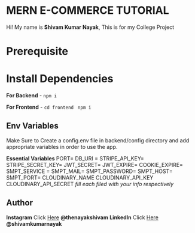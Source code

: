 # MERN E-COMMERCE TUTORIAL

Hi! My name is **Shivam Kumar Nayak**,
 This is for my College Project
# Prerequisite



# Install Dependencies

**For Backend** - `npm i`

**For Frontend** - `cd frontend` ` npm i`

## Env Variables

Make Sure to Create a config.env file in backend/config directory and add appropriate variables in order to use the app.

**Essential Variables**
PORT=
DB_URI =
STRIPE_API_KEY=
STRIPE_SECRET_KEY=
JWT_SECRET=
JWT_EXPIRE=
COOKIE_EXPIRE=
SMPT_SERVICE =
SMPT_MAIL=
SMPT_PASSWORD=
SMPT_HOST=
SMPT_PORT=
CLOUDINARY_NAME
CLOUDINARY_API_KEY
CLOUDINARY_API_SECRET
_fill each filed with your info respectively_

## Author

**Instagram** Click [Here](https://www.instagram.com/thenayakshivam) **@thenayakshivam**
**LinkedIn** Click [Here](https://in.linkedin.com/in/shivamkumarnayak) **@shivamkumarnayak**

